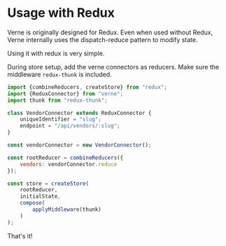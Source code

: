 # Usage with Redux

Verne is originally designed for Redux. Even when used without Redux, Verne internally uses the dispatch-reduce pattern to modify state.

Using it with redux is very simple.

During store setup, add the verne connectors as reducers. Make sure the middleware `redux-thunk` is included.

```javascript
import {combineReducers, createStore} from "redux";
import {ReduxConnector} from "verne";
import thunk from "redux-thunk";

class VendorConnector extends ReduxConnector {
	uniqueIdentifier = "slug";
	endpoint = "/api/vendors/:slug";
}

const vendorConnector = new VendorConnector();

const rootReducer = combineReducers({
	vendors: vendorConnector.reduce
});

const store = createStore(
	rootReducer,
	initialState,
	compose(
		applyMiddleware(thunk)
	)
);
```
That's it!
